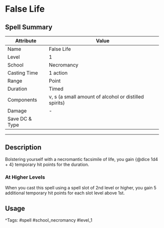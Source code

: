 # False Life

## Spell Summary

| Attribute        | Value                  |
|------------------|------------------------|
| Name             | False Life                 |
| Level            | 1                |
| School           | Necromancy          |
| Casting Time     | 1 action              |
| Range            | Point            |
| Duration         | Timed             |
| Components       | v, s (a small amount of alcohol or distilled spirits)             |
| Damage           | -               |
| Save DC & Type   |              |

---

## Description

Bolstering yourself with a necromantic facsimile of life, you gain {@dice 1d4 + 4} temporary hit points for the duration.

### At Higher Levels
When you cast this spell using a spell slot of 2nd level or higher, you gain 5 additional temporary hit points for each slot level above 1st.

## Usage


^Tags: #spell #school_necromancy #level_1